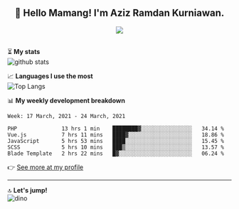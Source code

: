 <h2 align="center">👋 Hello Mamang! I'm Aziz Ramdan Kurniawan.</h2>  
<p align="center">
  <img src="https://komarev.com/ghpvc/?username=azizramdan"> <br><br>
</p>
    
⏳ **My stats**  
![github stats](https://github-readme-stats.vercel.app/api?username=azizramdan&show_icons=true&count_private=true&title_color=000&hide_border=true&hide_title=true)  

📈 **Languages I use the most**  
![Top Langs](https://github-readme-stats.vercel.app/api/top-langs/?username=azizramdan&layout=compact&langs_count=6&hide=tsql&hide_border=true&hide_title=true&exclude_repo=Futsal-Go,Futsal-Go-Admin,Sistem-Informasi-Sensus-Harian-Rawat-Inap)  

📊 **My weekly development breakdown**
<!--START_SECTION:waka-->
```text
Week: 17 March, 2021 - 24 March, 2021

PHP              13 hrs 1 min    ████████▓░░░░░░░░░░░░░░░░   34.14 % 
Vue.js           7 hrs 11 mins   ████▓░░░░░░░░░░░░░░░░░░░░   18.86 % 
JavaScript       5 hrs 53 mins   ████░░░░░░░░░░░░░░░░░░░░░   15.45 % 
SCSS             5 hrs 10 mins   ███▒░░░░░░░░░░░░░░░░░░░░░   13.57 % 
Blade Template   2 hrs 22 mins   █▓░░░░░░░░░░░░░░░░░░░░░░░   06.24 % 
```
<!--END_SECTION:waka-->
👉 [See more at my profile](https://wakatime.com/@azizramdan)
***
🔝 **Let's jump!**  
![dino](https://raw.githubusercontent.com/azizramdan/azizramdan/master/dino.gif)  

